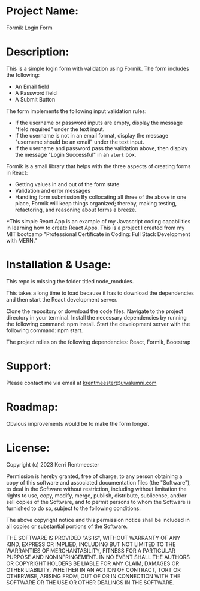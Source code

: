 # **Project Name**:  

Formik Login Form

# **Description**: 

This is a simple login form with validation using Formik. The form includes the following: 
- An Email field
- A Password field
- A Submit Button

The form implements the following input validation rules:
- If the username or password inputs are empty, display the message "field required" under the text input.
- If the username is not in an email format, display the message "username should be an email" under the text input.
- If the username and password pass the validation above, then display the message "Login Successful" in an `alert` box.

Formik is a small library that helps with the three aspects of creating forms in React:
- Getting values in and out of the form state
- Validation and error messages
- Handling form submission
By collocating all three of the above in one place, Formik will keep things organized; thereby, making testing, refactoring, and reasoning about forms a breeze.

*This simple React App is an example of my Javascript coding capabilities in learning how to create React Apps. This is a project I created from my MIT bootcamp "Professional Certificate in Coding: Full Stack Development with MERN."

# **Installation & Usage**: 

This repo is missing the folder titled node_modules.

This takes a long time to load because it has to download the dependencies and then start the React development server.

Clone the repository or download the code files. Navigate to the project directory in your terminal. Install the necessary dependencies by running the following command: npm install. 
Start the development server with the following command: npm start.

The project relies on the following dependencies: React, Formik, Bootstrap

# **Support**: 

Please contact me via email at krentmeester@uwalumni.com

# **Roadmap**: 

Obvious improvements would be to make the form longer.

# **License**: 

Copyright (c) 2023 Kerri Rentmeester

Permission is hereby granted, free of charge, to any person obtaining a copy
of this software and associated documentation files (the "Software"), to deal
in the Software without restriction, including without limitation the rights
to use, copy, modify, merge, publish, distribute, sublicense, and/or sell
copies of the Software, and to permit persons to whom the Software is
furnished to do so, subject to the following conditions:

The above copyright notice and this permission notice shall be included in all
copies or substantial portions of the Software.

THE SOFTWARE IS PROVIDED "AS IS", WITHOUT WARRANTY OF ANY KIND, EXPRESS OR
IMPLIED, INCLUDING BUT NOT LIMITED TO THE WARRANTIES OF MERCHANTABILITY,
FITNESS FOR A PARTICULAR PURPOSE AND NONINFRINGEMENT. IN NO EVENT SHALL THE
AUTHORS OR COPYRIGHT HOLDERS BE LIABLE FOR ANY CLAIM, DAMAGES OR OTHER
LIABILITY, WHETHER IN AN ACTION OF CONTRACT, TORT OR OTHERWISE, ARISING FROM,
OUT OF OR IN CONNECTION WITH THE SOFTWARE OR THE USE OR OTHER DEALINGS IN THE
SOFTWARE.